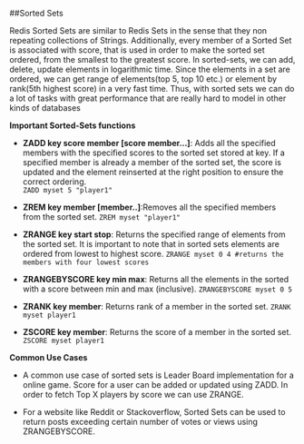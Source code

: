 ##Sorted Sets

Redis Sorted Sets are similar to Redis Sets in the sense that they non repeating collections of Strings. Additionally, every member of a Sorted Set is associated with score, that is used in order to make the sorted set ordered, from the smallest to the greatest score. In sorted-sets, we can add, delete, update elements in logarithmic time. Since the elements in a set are ordered, we can get range of elements(top 5, top 10 etc.) or element by rank(5th highest score) in a very fast time. Thus, with sorted sets we can do a lot of tasks with great performance that are really hard to model in other kinds of databases 

__Important Sorted-Sets functions__
    
* __ZADD key score member [score member...]__: Adds all the specified members with the specified scores to the sorted set stored at key. If a specified member is already a member of the sorted set, the score is updated and the element reinserted at the right position to ensure the correct ordering.   
`ZADD myset 5 "player1"`

* __ZREM key member [member..]__:Removes all the specified members from the sorted set.
`ZREM myset "player1"`

* __ZRANGE key start stop__: Returns the specified range of elements from the sorted set. It is important to note that in sorted sets elements are ordered from lowest to highest score.
`ZRANGE myset 0 4 #returns the members with four lowest scores`

* __ZRANGEBYSCORE key min max__: Returns all the elements in the sorted with a score between min and max (inclusive).
`ZRANGEBYSCORE myset 0 5`

* __ZRANK key member__: Returns rank of a member in the sorted set.
`ZRANK myset player1`

* __ZSCORE key member__: Returns the score of a member in the sorted set.
`ZSCORE myset player1`

__Common Use Cases__

* A common use case of sorted sets is Leader Board implementation for a online game. Score for a user can be added or updated using ZADD. In order to fetch Top X players by score we can use ZRANGE.

* For a website like Reddit or Stackoverflow, Sorted Sets can be used to return posts exceeding certain number of votes or views using ZRANGEBYSCORE.


